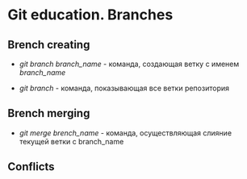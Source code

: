# Git education. Branches

## Brench creating

* *git branch branch_name* - команда, создающая ветку с именем *branch_name*

* *git branch* - команда, показывающая все ветки репозитория

## Brench merging

* *git merge brench_name* - команда, осуществляющая слияние текущей ветки с branch_name

## Conflicts